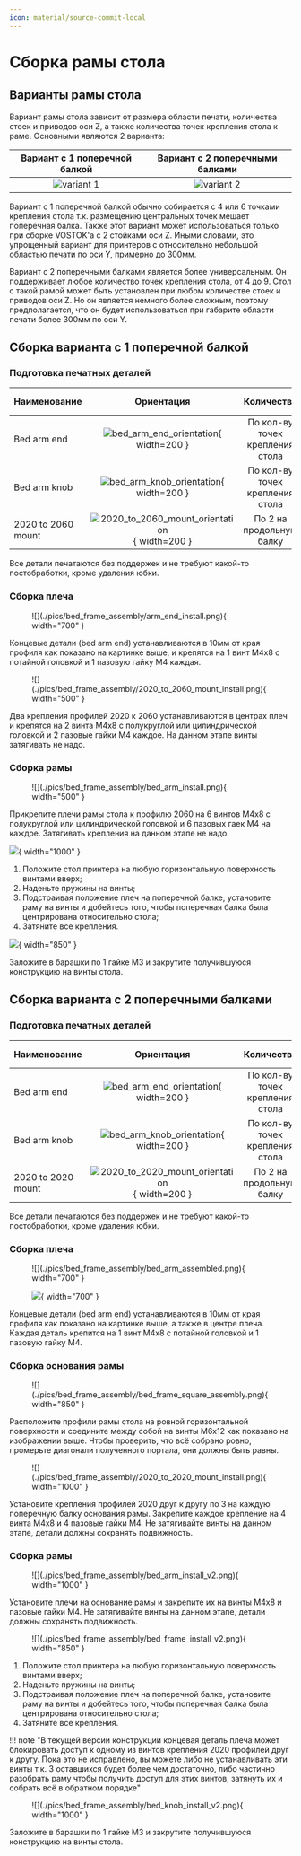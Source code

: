 ```yaml
---
icon: material/source-commit-local
---
```


# Сборка рамы стола

## Варианты рамы стола

Вариант рамы стола зависит от размера области печати, количества стоек и приводов оси Z, а также количества точек крепления стола к раме. Основными являются 2 варианта:

| Вариант с 1 поперечной балкой | Вариант с 2 поперечными балками |
| :---------------------------: | :-----------------------------: |
| ![variant 1](./pics/bed_frame_assembly/bed_frame_variant_1.png) | ![variant 2](./pics/bed_frame_assembly/bed_frame_variant_2.png) |

Вариант с 1 поперечной балкой обычно собирается с 4 или 6 точками крепления стола т.к. размещению центральных точек мешает поперечная балка. Также этот вариант может использоваться только при сборке VOSTOK'а с 2 стойками оси Z. Иными словами, это упрощенный вариант для принтеров с относительно небольшой областью печати по оси Y, примерно до 300мм.

Вариант с 2 поперечными балками является более универсальным. Он поддерживает любое количество точек крепления стола, от 4 до 9. Стол с такой рамой может быть установлен при любом количестве стоек и приводов оси Z. Но он является немного более сложным, поэтому предполагается, что он будет использоваться при габарите области печати более 300мм по оси Y.

## Сборка варианта с 1 поперечной балкой

### Подготовка печатных деталей

| Наименование | Ориентация | Количество | Предпочтительный материал |
|:------------ |:------:|:------:|:-----:|
| Bed arm end | ![bed_arm_end_orientation](./pics/step_10/bed_arm_end_orientation.png){ width=200 } | По кол-ву точек крепления стола | Любой жёсткий с термостойкостью выше 80°C |
| Bed arm knob | ![bed_arm_knob_orientation](./pics/step_10/bed_knob_orientation.png){ width=200 } | По кол-ву точек крепления стола | Любой жёсткий с термостойкостью выше 80°C |
| 2020 to 2060 mount | ![2020_to_2060_mount_orientation](./pics/step_10/2020_to_2060_mount_orientation.png){ width=200 } | По 2 на продольную балку | Любой жёсткий, кроме `PLA` |

Все детали печатаются без поддержек и не требуют какой-то постобработки, кроме удаления юбки.

### Сборка плеча

<figure markdown>
  ![](./pics/bed_frame_assembly/arm_end_install.png){ width="700" }
</figure>

Концевые детали (bed arm end) устанавливаются в 10мм от края профиля как показано на картинке выше, и крепятся на 1 винт М4х8 с потайной головкой и 1 пазовую гайку М4 каждая.

<figure markdown>
  ![](./pics/bed_frame_assembly/2020_to_2060_mount_install.png){ width="500" }
</figure>

Два крепления профилей 2020 к 2060 устанавливаются в центрах плеч и крепятся на 2 винта М4х8 с полукруглой или цилиндрической головкой и 2 пазовые гайки М4 каждое. На данном этапе винты затягивать не надо.

### Сборка рамы

<figure markdown>
  ![](./pics/bed_frame_assembly/bed_arm_install.png){ width="500" }
</figure>

Прикрепите плечи рамы стола к профилю 2060 на 6 винтов М4х8 с полукруглой или цилиндрической головкой и 6 пазовых гаек М4 на каждое. Затягивать крепления на данном этапе не надо.

![](./pics/bed_frame_assembly/bed_frame_install.png){ width="1000" }

1. Положите стол принтера на любую горизонтальную поверхность винтами вверх;
2. Наденьте пружины на винты;
3. Подстраивая положение плеч на поперечной балке, установите раму на винты и добейтесь того, чтобы поперечная балка была центрирована относительно стола;
4. Затяните все крепления.

![](./pics/bed_frame_assembly/bed_knob_install.png){ width="850" }

Заложите в барашки по 1 гайке М3 и закрутите получившуюся конструкцию на винты стола.

## Сборка варианта с 2 поперечными балками

### Подготовка печатных деталей

| Наименование | Ориентация | Количество | Предпочтительный материал |
|:------------ |:------:|:------:|:-----:|
| Bed arm end | ![bed_arm_end_orientation](./pics/step_10/bed_arm_end_orientation.png){ width=200 } | По кол-ву точек крепления стола | Любой жёсткий с термостойкостью выше 80°C |
| Bed arm knob | ![bed_arm_knob_orientation](./pics/step_10/bed_knob_orientation.png){ width=200 } | По кол-ву точек крепления стола | Любой жёсткий с термостойкостью выше 80°C |
| 2020 to 2020 mount | ![2020_to_2020_mount_orientation](./pics/bed_frame_assembly/2020_to_2020_mount_orientation.png){ width=200 } | По 2 на продольную балку | Любой жёсткий, кроме `PLA` |

Все детали печатаются без поддержек и не требуют какой-то постобработки, кроме удаления юбки.

### Сборка плеча

<figure markdown>
  ![](./pics/bed_frame_assembly/bed_arm_assembled.png){ width="700" }

  ![](./pics/bed_frame_assembly/arm_end_install.png){ width="700" }
</figure>

Концевые детали (bed arm end) устанавливаются в 10мм от края профиля как показано на картинке выше, а также в центре плеча. Каждая деталь крепится на 1 винт М4х8 с потайной головкой и 1 пазовую гайку М4.

### Сборка основания рамы

<figure markdown>
  ![](./pics/bed_frame_assembly/bed_frame_square_assembly.png){ width="850" }
</figure>

Расположите профили рамы стола на ровной горизонтальной поверхности и соедините между собой на винты М6х12 как показано на изображении выше. Чтобы проверить, что всё собрано ровно, промерьте диагонали полученного портала, они должны быть равны.

<figure markdown>
  ![](./pics/bed_frame_assembly/2020_to_2020_mount_install.png){ width="1000" }
</figure>

Установите крепления профилей 2020 друг к другу по 3 на каждую поперечную балку основания рамы. Закрепите каждое крепление на 4 винта М4х8 и 4 пазовые гайки М4. Не затягивайте винты на данном этапе, детали должны сохранять подвижность.

### Сборка рамы

<figure markdown>
  ![](./pics/bed_frame_assembly/bed_arm_install_v2.png){ width="1000" }
</figure>

Установите плечи на основание рамы и закрепите их на винты М4х8 и пазовые гайки М4. Не затягивайте винты на данном этапе, детали должны сохранять подвижность.

<figure markdown>
  ![](./pics/bed_frame_assembly/bed_frame_install_v2.png){ width="850" }
</figure>

1. Положите стол принтера на любую горизонтальную поверхность винтами вверх;
2. Наденьте пружины на винты;
3. Подстраивая положение плеч на поперечной балке, установите раму на винты и добейтесь того, чтобы поперечная балка была центрирована относительно стола;
4. Затяните все крепления.

!!! note "В текущей версии конструкции концевая деталь плеча может блокировать доступ к одному из винтов крепления 2020 профилей друг к другу. Пока это не исправлено, вы можете либо не устанавливать эти винты т.к. 3 оставшихся будет более чем достаточно, либо частично разобрать раму чтобы получить доступ для этих винтов, затянуть их и собрать всё в обратном порядке"

<figure markdown>
  ![](./pics/bed_frame_assembly/bed_knob_install_v2.png){ width="1000" }
</figure>

Заложите в барашки по 1 гайке М3 и закрутите получившуюся конструкцию на винты стола.
